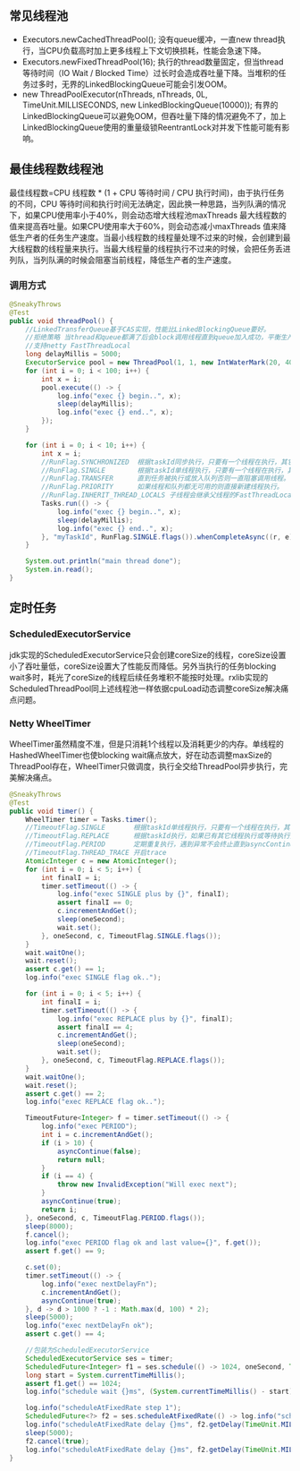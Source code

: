 ## 常见线程池

* Executors.newCachedThreadPool(); 
  没有queue缓冲，一直new thread执行，当CPU负载高时加上更多线程上下文切换损耗，性能会急速下降。
* Executors.newFixedThreadPool(16); 
  执行的thread数量固定，但当thread等待时间（IO Wait / Blocked Time）过长时会造成吞吐量下降。当堆积的任务过多时，无界的LinkedBlockingQueue可能会引发OOM。
* new ThreadPoolExecutor(nThreads, nThreads, 0L, TimeUnit.MILLISECONDS, new LinkedBlockingQueue<Runnable>(10000));
  有界的LinkedBlockingQueue可以避免OOM，但吞吐量下降的情况避免不了，加上LinkedBlockingQueue使用的重量级锁ReentrantLock对并发下性能可能有影响。

## 最佳线程数线程池

最佳线程数=CPU 线程数 * (1 + CPU 等待时间 / CPU 执行时间)，由于执行任务的不同，CPU 等待时间和执行时间无法确定，因此换一种思路，当列队满的情况下，如果CPU使用率小于40%，则会动态增大线程池maxThreads 最大线程数的值来提高吞吐量。如果CPU使用率大于60%，则会动态减小maxThreads 值来降低生产者的任务生产速度。当最小线程数的线程量处理不过来的时候，会创建到最大线程数的线程量来执行。当最大线程量的线程执行不过来的时候，会把任务丢进列队，当列队满的时候会阻塞当前线程，降低生产者的生产速度。

### 调用方式

```java
@SneakyThrows
@Test
public void threadPool() {
    //LinkedTransferQueue基于CAS实现，性能比LinkedBlockingQueue要好。
    //拒绝策略 当thread和queue都满了后会block调用线程直到queue加入成功，平衡生产和消费
    //支持netty FastThreadLocal
    long delayMillis = 5000;
    ExecutorService pool = new ThreadPool(1, 1, new IntWaterMark(20, 40), "DEV");
    for (int i = 0; i < 100; i++) {
        int x = i;
        pool.execute(() -> {
            log.info("exec {} begin..", x);
            sleep(delayMillis);
            log.info("exec {} end..", x);
        });
    }

    for (int i = 0; i < 10; i++) {
        int x = i;
        //RunFlag.SYNCHRONIZED  根据taskId同步执行，只要有一个线程在执行，其它线程等待执行。
        //RunFlag.SINGLE        根据taskId单线程执行，只要有一个线程在执行，其它线程直接跳过执行。
        //RunFlag.TRANSFER      直到任务被执行或放入队列否则一直阻塞调用线程。
        //RunFlag.PRIORITY      如果线程和队列都无可用的则直接新建线程执行。
        //RunFlag.INHERIT_THREAD_LOCALS 子线程会继承父线程的FastThreadLocal
        Tasks.run(() -> {
            log.info("exec {} begin..", x);
            sleep(delayMillis);
            log.info("exec {} end..", x);
        }, "myTaskId", RunFlag.SINGLE.flags()).whenCompleteAsync((r, e) -> log.info("Done: " + x));
    }

    System.out.println("main thread done");
    System.in.read();
}
```

## 定时任务

### ScheduledExecutorService

jdk实现的ScheduledExecutorService只会创建coreSize的线程，coreSize设置小了吞吐量低，coreSize设置大了性能反而降低。另外当执行的任务blocking wait多时，耗光了coreSize的线程后续任务堆积不能按时处理。rxlib实现的ScheduledThreadPool同上述线程池一样依据cpuLoad动态调整coreSize解决痛点问题。

### Netty WheelTimer

WheelTimer虽然精度不准，但是只消耗1个线程以及消耗更少的内存。单线程的HashedWheelTimer也使blocking wait痛点放大，好在动态调整maxSize的ThreadPool存在，WheelTimer只做调度，执行全交给ThreadPool异步执行，完美解决痛点。

```java
@SneakyThrows
@Test
public void timer() {
    WheelTimer timer = Tasks.timer();
    //TimeoutFlag.SINGLE       根据taskId单线程执行，只要有一个线程在执行，其它线程直接跳过执行。
    //TimeoutFlag.REPLACE      根据taskId执行，如果已有其它线程执行或等待执行则都取消，只执行当前。
    //TimeoutFlag.PERIOD       定期重复执行，遇到异常不会终止直到asyncContinue(false) 或 next delay = -1。
    //TimeoutFlag.THREAD_TRACE 开启trace
    AtomicInteger c = new AtomicInteger();
    for (int i = 0; i < 5; i++) {
        int finalI = i;
        timer.setTimeout(() -> {
            log.info("exec SINGLE plus by {}", finalI);
            assert finalI == 0;
            c.incrementAndGet();
            sleep(oneSecond);
            wait.set();
        }, oneSecond, c, TimeoutFlag.SINGLE.flags());
    }
    wait.waitOne();
    wait.reset();
    assert c.get() == 1;
    log.info("exec SINGLE flag ok..");

    for (int i = 0; i < 5; i++) {
        int finalI = i;
        timer.setTimeout(() -> {
            log.info("exec REPLACE plus by {}", finalI);
            assert finalI == 4;
            c.incrementAndGet();
            sleep(oneSecond);
            wait.set();
        }, oneSecond, c, TimeoutFlag.REPLACE.flags());
    }
    wait.waitOne();
    wait.reset();
    assert c.get() == 2;
    log.info("exec REPLACE flag ok..");

    TimeoutFuture<Integer> f = timer.setTimeout(() -> {
        log.info("exec PERIOD");
        int i = c.incrementAndGet();
        if (i > 10) {
            asyncContinue(false);
            return null;
        }
        if (i == 4) {
            throw new InvalidException("Will exec next");
        }
        asyncContinue(true);
        return i;
    }, oneSecond, c, TimeoutFlag.PERIOD.flags());
    sleep(8000);
    f.cancel();
    log.info("exec PERIOD flag ok and last value={}", f.get());
    assert f.get() == 9;

    c.set(0);
    timer.setTimeout(() -> {
        log.info("exec nextDelayFn");
        c.incrementAndGet();
        asyncContinue(true);
    }, d -> d > 1000 ? -1 : Math.max(d, 100) * 2);
    sleep(5000);
    log.info("exec nextDelayFn ok");
    assert c.get() == 4;

    //包装为ScheduledExecutorService
    ScheduledExecutorService ses = timer;
    ScheduledFuture<Integer> f1 = ses.schedule(() -> 1024, oneSecond, TimeUnit.MILLISECONDS);
    long start = System.currentTimeMillis();
    assert f1.get() == 1024;
    log.info("schedule wait {}ms", (System.currentTimeMillis() - start));

    log.info("scheduleAtFixedRate step 1");
    ScheduledFuture<?> f2 = ses.scheduleAtFixedRate(() -> log.info("scheduleAtFixedRate step 2"), 500, oneSecond, TimeUnit.MILLISECONDS);
    log.info("scheduleAtFixedRate delay {}ms", f2.getDelay(TimeUnit.MILLISECONDS));
    sleep(5000);
    f2.cancel(true);
    log.info("scheduleAtFixedRate delay {}ms", f2.getDelay(TimeUnit.MILLISECONDS));
}
```
